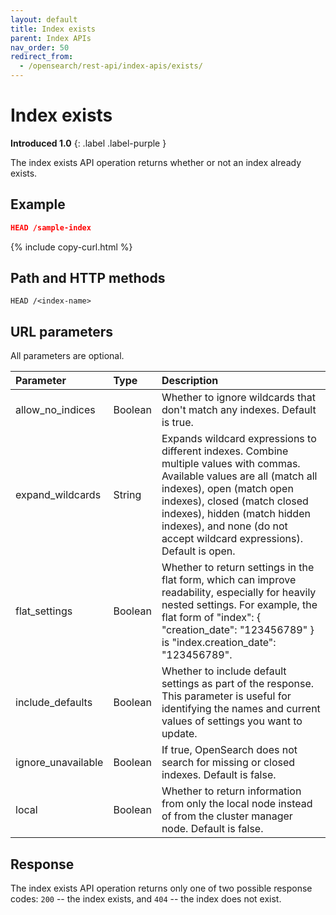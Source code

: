 ```yaml
---
layout: default
title: Index exists
parent: Index APIs
nav_order: 50
redirect_from:
  - /opensearch/rest-api/index-apis/exists/
---
```


# Index exists
**Introduced 1.0**
{: .label .label-purple }

The index exists API operation returns whether or not an index already exists.

## Example

```json
HEAD /sample-index
```
{% include copy-curl.html %}

## Path and HTTP methods

```
HEAD /<index-name>
```

## URL parameters

All parameters are optional.

Parameter | Type | Description
:--- | :--- | :---
allow_no_indices | Boolean | Whether to ignore wildcards that don't match any indexes. Default is true.
expand_wildcards | String | Expands wildcard expressions to different indexes. Combine multiple values with commas. Available values are all (match all indexes), open (match open indexes), closed (match closed indexes), hidden (match hidden indexes), and none (do not accept wildcard expressions). Default is open.
flat_settings | Boolean | Whether to return settings in the flat form, which can improve readability, especially for heavily nested settings. For example, the flat form of "index": { "creation_date": "123456789" } is "index.creation_date": "123456789".
include_defaults | Boolean | Whether to include default settings as part of the response. This parameter is useful for identifying the names and current values of settings you want to update.
ignore_unavailable | Boolean | If true, OpenSearch does not search for missing or closed indexes. Default is false.
local | Boolean | Whether to return information from only the local node instead of from the cluster manager node. Default is false.


## Response

The index exists API operation returns only one of two possible response codes: `200` -- the index exists, and `404` -- the index does not exist.
